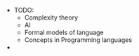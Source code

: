 - TODO:
    - Complexity theory 
    - AI
    - Formal models of language
    - Concepts in Programming languages
- 
